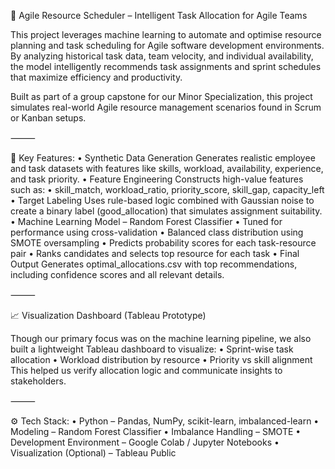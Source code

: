 🧠 Agile Resource Scheduler – Intelligent Task Allocation for Agile Teams

This project leverages machine learning to automate and optimise resource planning and task scheduling for Agile software development environments. By analyzing historical task data, team velocity, and individual availability, the model intelligently recommends task assignments and sprint schedules that maximize efficiency and productivity.

Built as part of a group capstone for our Minor Specialization, this project simulates real-world Agile resource management scenarios found in Scrum or Kanban setups.

⸻

🎯 Key Features:
	•	Synthetic Data Generation
Generates realistic employee and task datasets with features like skills, workload, availability, experience, and task priority.
	•	Feature Engineering
Constructs high-value features such as:
	•	skill_match, workload_ratio, priority_score, skill_gap, capacity_left
	•	Target Labeling
Uses rule-based logic combined with Gaussian noise to create a binary label (good_allocation) that simulates assignment suitability.
	•	Machine Learning Model – Random Forest Classifier
	•	Tuned for performance using cross-validation
	•	Balanced class distribution using SMOTE oversampling
	•	Predicts probability scores for each task-resource pair
	•	Ranks candidates and selects top resource for each task
	•	Final Output
Generates optimal_allocations.csv with top recommendations, including confidence scores and all relevant details.

⸻

📈 Visualization Dashboard (Tableau Prototype)

Though our primary focus was on the machine learning pipeline, we also built a lightweight Tableau dashboard to visualize:
	•	Sprint-wise task allocation
	•	Workload distribution by resource
	•	Priority vs skill alignment
This helped us verify allocation logic and communicate insights to stakeholders.

⸻

⚙️ Tech Stack:
	•	Python – Pandas, NumPy, scikit-learn, imbalanced-learn
	•	Modeling – Random Forest Classifier
	•	Imbalance Handling – SMOTE
	•	Development Environment – Google Colab / Jupyter Notebooks
	•	Visualization (Optional) – Tableau Public
